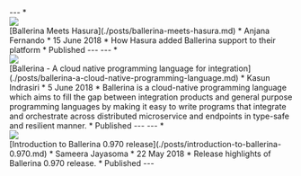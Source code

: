 <link rel="stylesheet" href="/css/blog-home-page.css"></link>
<script src="/js/blog-home-page.js"></script>
---
* <div class="cBlogThumbnailContainer"><a href="./posts/ballerina-meets-hasura.md"><img src="img/blog-images/codes-coding-computer-247791.jpg"/></a></div> [Ballerina Meets Hasura](./posts/ballerina-meets-hasura.md) 
* Anjana Fernando
* 15 June 2018
* How Hasura added Ballerina support to their platform
* Published
---
---
* <div class="cBlogThumbnailContainer"><a href="./posts/ballerina-a-cloud-native-programming-language.md"><img src="img/blog-images/drone-innovation-technology-57544.jpg"/></a></div> [Ballerina - A cloud native programming language for integration](./posts/ballerina-a-cloud-native-programming-language.md) 
* Kasun Indrasiri
* 5 June 2018
* Ballerina is a cloud-native programming language which aims to fill the gap between integration products and general purpose programming languages by making it easy to write programs that integrate and orchestrate across distributed microservice and endpoints in type-safe and resilient manner.
* Published
---
---
* <div class="cBlogThumbnailContainer"><a href="./posts/introduction-to-ballerina-0.970.md"><img src="img/blog-images/apple-black-and-white-brick-wall-169573.jpg"/></a></div> [Introduction to Ballerina 0.970 release](./posts/introduction-to-ballerina-0.970.md) 
* Sameera Jayasoma
* 22 May 2018
* Release highlights of Ballerina 0.970 release.
* Published
---
